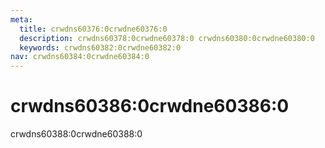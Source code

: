 ```yaml
---
meta:
  title: crwdns60376:0crwdne60376:0
  description: crwdns60378:0crwdne60378:0 crwdns60380:0crwdne60380:0
  keywords: crwdns60382:0crwdne60382:0
nav: crwdns60384:0crwdne60384:0
---
```


# crwdns60386:0crwdne60386:0
crwdns60388:0crwdne60388:0

<entry-ad />

<doc-footer />
